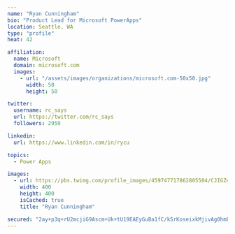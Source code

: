```yaml
---
name: "Ryan Cunningham"
bio: "Product Lead for Microsoft PowerApps"
location: Seattle, WA
type: "profile"
heat: 42

affiliation:
  name: Microsoft
  domain: microsoft.com
  images:
    - url: "/assets/images/organizations/microsoft.com-50x50.jpg"
      width: 50
      height: 50

twitter:
  username: rc_says
  url: https://twitter.com/rc_says
  followers: 2959

linkedin:
  url: https://www.linkedin.com/in/rycu

topics:
  - Power Apps

images:
  - url: https://pbs.twimg.com/profile_images/459747717862805504/CJIGZejd_400x400.png
    width: 400
    height: 400
    isCached: true
    title: "Ryan Cunningham"

secured: "2ay+p3q+rU2mcjiG9Ascm+Uk+tU19EAEyGuBa1fC/k5rKoseixkMjivAg0hmEfZhh75ndh+cwTGg3PkAia331KKyvo2uS0H3EjoUtQS6WV8hRD6mj8H0S1Wd9f8b2iwsSaTQVlyRmI9VibkzvunN/qDNFfN6ycYWvh2q1z09ctNKI3QRX/N1yjkGFkfjkqIpt8rR9H6dVqMIa9nYPSJcppa8g2Sy/bxEytNu2+P/Det6gVpcLqsVqtIt8nK4o5+xUB/KV+YcsojdZA4PcciUAnyL3NB2HQVYaXHtkZHYPPyQMaP3lZzNFMuTTm7PlWyEfMYBDCZWlNi6TSLEdpE3fTCXH7KT1kqbgLw8QxphvbB0pbgAK3Xw0pCi5JabQDFtkoX7lQpgTlt3PV2WhPvyAvKdjogKp1Me+AsEJBAEAQI=;1rKOrtAIFWuKBMGklRFHMQ=="
---
```


